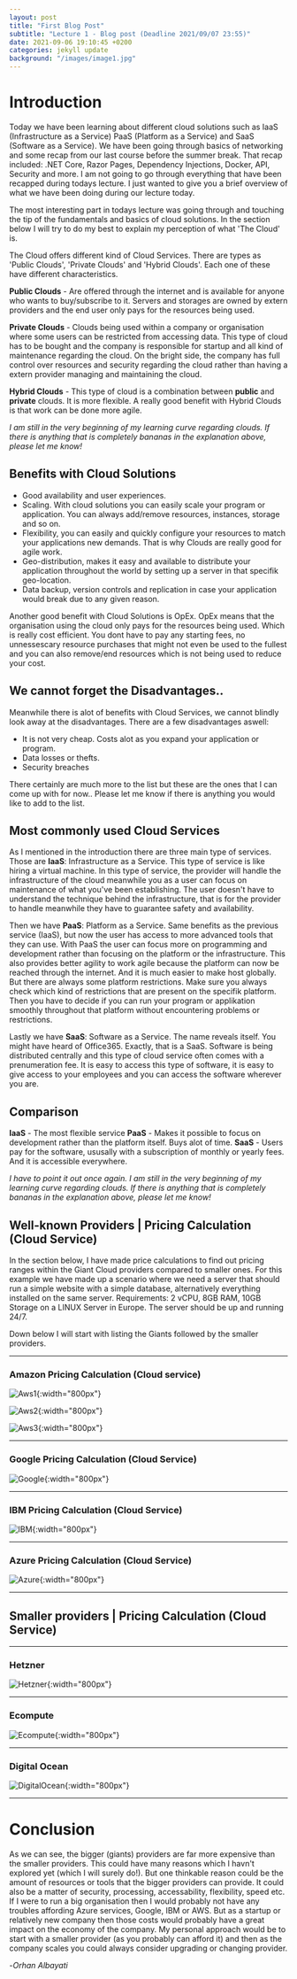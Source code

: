 ```yaml
---
layout: post
title: "First Blog Post"
subtitle: "Lecture 1 - Blog post (Deadline 2021/09/07 23:55)"
date: 2021-09-06 19:10:45 +0200
categories: jekyll update
background: "/images/image1.jpg"
---
```


# Introduction

Today we have been learning about different cloud solutions such as IaaS (Infrastructure as a Service) PaaS (Platform as a Service) and SaaS (Software as a Service). We have been going through basics of networking and some recap from our last course before the summer break. That recap included: .NET Core, Razor Pages, Dependency Injections, Docker, API, Security and more. I am not going to go through everything that have been recapped during todays lecture. I just wanted to give you a brief overview of what we have been doing during our lecture today.

The most interesting part in todays lecture was going through and touching the tip of the fundamentals and basics of cloud solutions. In the section below I will try to do my best to explain my perception of what 'The Cloud' is.

The Cloud offers different kind of Cloud Services. There are types as 'Public Clouds', 'Private Clouds' and 'Hybrid Clouds'. Each one of these have different characteristics.

**Public Clouds** - Are offered through the internet and is available for anyone who wants to buy/subscribe to it. Servers and storages are owned by extern providers and the end user only pays for the resources being used.

**Private Clouds** - Clouds being used within a company or organisation where some users can be restricted from accessing data. This type of cloud has to be bought and the company is responsible for startup and all kind of maintenance regarding the cloud. On the bright side, the company has full control over resources and security regarding the cloud rather than having a extern provider managing and maintaining the cloud.

**Hybrid Clouds** - This type of cloud is a combination between **public** and **private** clouds. It is more flexible. A really good benefit with Hybrid Clouds is that work can be done more agile.

_I am still in the very beginning of my learning curve regarding clouds. If there is anything that is completely bananas in the explanation above, please let me know!_

## Benefits with Cloud Solutions

- Good availability and user experiences.
- Scaling. With cloud solutions you can easily scale your program or application. You can always add/remove resources, instances, storage and so on.
- Flexibility, you can easily and quickly configure your resources to match your applications new demands. That is why Clouds are really good for agile work.
- Geo-distribution, makes it easy and available to distribute your application throughout the world by setting up a server in that specifik geo-location.
- Data backup, version controls and replication in case your application would break due to any given reason.

Another good benefit with Cloud Solutions is OpEx. OpEx means that the organisation using the cloud only pays for the resources being used. Which is really cost efficient. You dont have to pay any starting fees, no unnessescary resource purchases that might not even be used to the fullest and you can also remove/end resources which is not being used to reduce your cost.

## We cannot forget the Disadvantages..

Meanwhile there is alot of benefits with Cloud Services, we cannot blindly look away at the disadvantages. There are a few disadvantages aswell:

- It is not very cheap. Costs alot as you expand your application or program.
- Data losses or thefts.
- Security breaches

There certainly are much more to the list but these are the ones that I can come up with for now.. Please let me know if there is anything you would like to add to the list.

## Most commonly used Cloud Services

As I mentioned in the introduction there are three main type of services. Those are **IaaS**: Infrastructure as a Service. This type of service is like hiring a virtual machine. In this type of service, the provider will handle the infrastructure of the cloud meanwhile you as a user can focus on maintenance of what you've been establishing. The user doesn't have to understand the technique behind the infrastructure, that is for the provider to handle meanwhile they have to guarantee safety and availability.

Then we have **PaaS**: Platform as a Service. Same benefits as the previous service (IaaS), but now the user has access to more advanced tools that they can use. With PaaS the user can focus more on programming and development rather than focusing on the platform or the infrastructure. This also provides better agility to work agile because the platform can now be reached through the internet. And it is much easier to make host globally. But there are always some platform restrictions. Make sure you always check which kind of restrictions that are present on the specifik platform. Then you have to decide if you can run your program or applikation smoothly throughout that platform without encountering problems or restrictions.

Lastly we have **SaaS**: Software as a Service. The name reveals itself. You might have heard of Office365. Exactly, that is a SaaS. Software is being distributed centrally and this type of cloud service often comes with a prenumeration fee. It is easy to access this type of software, it is easy to give access to your employees and you can access the software wherever you are.

## Comparison

**IaaS** - The most flexible service
**PaaS** - Makes it possible to focus on development rather than the platform itself. Buys alot of time.
**SaaS** - Users pay for the software, ususally with a subscription of monthly or yearly fees. And it is accessible everywhere.

_I have to point it out once again. I am still in the very beginning of my learning curve regarding clouds. If there is anything that is completely bananas in the explanation above, please let me know!_

## Well-known Providers | Pricing Calculation (Cloud Service)

In the section below, I have made price calculations to find out pricing ranges within the Giant Cloud providers compared to smaller ones. For this example we have made up a scenario where we need a server that should run a simple website with a simple database, alternatively everything installed on the same server. Requirements: 2 vCPU, 8GB RAM, 10GB Storage on a LINUX Server in Europe. The server should be up and running 24/7.

Down below I will start with listing the Giants followed by the smaller providers.

---

### Amazon Pricing Calculation (Cloud service)

![Aws1](/orhan92/images/AWS1.png){:width="800px"}

![Aws2](/orhan92/images/AWS2.png){:width="800px"}

![Aws3](/orhan92/images/AWS3.png){:width="800px"}

---

### Google Pricing Calculation (Cloud Service)

![Google](/orhan92/images/Google.png){:width="800px"}

---

### IBM Pricing Calculation (Cloud Service)

![IBM](/orhan92/images/IBM.png){:width="800px"}

---

### Azure Pricing Calculation (Cloud Service)

![Azure](/orhan92/images/Azure.png){:width="800px"}

---

## Smaller providers | Pricing Calculation (Cloud Service)

---

### Hetzner

![Hetzner](/orhan92/images/Hetzner.png){:width="800px"}

---

### Ecompute

![Ecompute](/orhan92/images/Ecompute.png){:width="800px"}

---

### Digital Ocean

![DigitalOcean](/orhan92/images/DigitalOcean.png){:width="800px"}

---

# Conclusion

As we can see, the bigger (giants) providers are far more expensive than the smaller providers. This could have many reasons which I havn't explored yet (which I will surely do!). But one thinkable reason could be the amount of resources or tools that the bigger providers can provide. It could also be a matter of security, processing, accessability, flexibility, speed etc. If I were to run a big organisation then I would probably not have any troubles affording Azure services, Google, IBM or AWS. But as a startup or relatively new company then those costs would probably have a great impact on the economy of the company. My personal approach would be to start with a smaller provider (as you probably can afford it) and then as the company scales you could always consider upgrading or changing provider.

-_Orhan Albayati_
